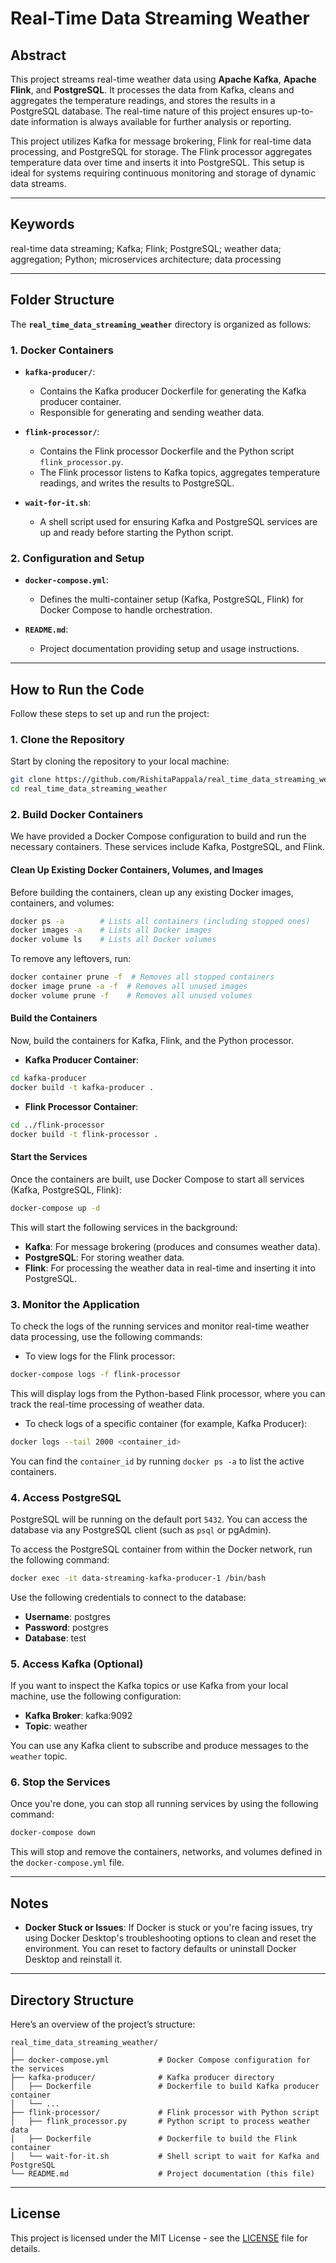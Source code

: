 
# Real-Time Data Streaming Weather

## Abstract
This project streams real-time weather data using **Apache Kafka**, **Apache Flink**, and **PostgreSQL**. It processes the data from Kafka, cleans and aggregates the temperature readings, and stores the results in a PostgreSQL database. The real-time nature of this project ensures up-to-date information is always available for further analysis or reporting.

This project utilizes Kafka for message brokering, Flink for real-time data processing, and PostgreSQL for storage. The Flink processor aggregates temperature data over time and inserts it into PostgreSQL. This setup is ideal for systems requiring continuous monitoring and storage of dynamic data streams.

---

## Keywords
real-time data streaming; Kafka; Flink; PostgreSQL; weather data; aggregation; Python; microservices architecture; data processing

---

## Folder Structure
The **`real_time_data_streaming_weather`** directory is organized as follows:

### 1. Docker Containers
- **`kafka-producer/`**:
  - Contains the Kafka producer Dockerfile for generating the Kafka producer container.
  - Responsible for generating and sending weather data.

- **`flink-processor/`**:
  - Contains the Flink processor Dockerfile and the Python script `flink_processor.py`.
  - The Flink processor listens to Kafka topics, aggregates temperature readings, and writes the results to PostgreSQL.

- **`wait-for-it.sh`**:
  - A shell script used for ensuring Kafka and PostgreSQL services are up and ready before starting the Python script.

### 2. Configuration and Setup
- **`docker-compose.yml`**:
  - Defines the multi-container setup (Kafka, PostgreSQL, Flink) for Docker Compose to handle orchestration.

- **`README.md`**:
  - Project documentation providing setup and usage instructions.

---

## How to Run the Code
Follow these steps to set up and run the project:

### 1. Clone the Repository
Start by cloning the repository to your local machine:

```bash
git clone https://github.com/RishitaPappala/real_time_data_streaming_weather.git
cd real_time_data_streaming_weather
```

### 2. Build Docker Containers
We have provided a Docker Compose configuration to build and run the necessary containers. These services include Kafka, PostgreSQL, and Flink.

#### Clean Up Existing Docker Containers, Volumes, and Images
Before building the containers, clean up any existing Docker images, containers, and volumes:

```bash
docker ps -a        # Lists all containers (including stopped ones)
docker images -a    # Lists all Docker images
docker volume ls    # Lists all Docker volumes
```

To remove any leftovers, run:

```bash
docker container prune -f  # Removes all stopped containers
docker image prune -a -f  # Removes all unused images
docker volume prune -f    # Removes all unused volumes
```

#### Build the Containers
Now, build the containers for Kafka, Flink, and the Python processor.

- **Kafka Producer Container**:

```bash
cd kafka-producer
docker build -t kafka-producer .
```

- **Flink Processor Container**:

```bash
cd ../flink-processor
docker build -t flink-processor .
```

#### Start the Services
Once the containers are built, use Docker Compose to start all services (Kafka, PostgreSQL, Flink):

```bash
docker-compose up -d
```

This will start the following services in the background:

- **Kafka**: For message brokering (produces and consumes weather data).
- **PostgreSQL**: For storing weather data.
- **Flink**: For processing the weather data in real-time and inserting it into PostgreSQL.

### 3. Monitor the Application
To check the logs of the running services and monitor real-time weather data processing, use the following commands:

- To view logs for the Flink processor:

```bash
docker-compose logs -f flink-processor
```

This will display logs from the Python-based Flink processor, where you can track the real-time processing of weather data.

- To check logs of a specific container (for example, Kafka Producer):

```bash
docker logs --tail 2000 <container_id>
```

You can find the `container_id` by running `docker ps -a` to list the active containers.

### 4. Access PostgreSQL
PostgreSQL will be running on the default port `5432`. You can access the database via any PostgreSQL client (such as `psql` or pgAdmin).

To access the PostgreSQL container from within the Docker network, run the following command:

```bash
docker exec -it data-streaming-kafka-producer-1 /bin/bash
```

Use the following credentials to connect to the database:

- **Username**: postgres
- **Password**: postgres
- **Database**: test

### 5. Access Kafka (Optional)
If you want to inspect the Kafka topics or use Kafka from your local machine, use the following configuration:

- **Kafka Broker**: kafka:9092
- **Topic**: weather

You can use any Kafka client to subscribe and produce messages to the `weather` topic.

### 6. Stop the Services
Once you're done, you can stop all running services by using the following command:

```bash
docker-compose down
```

This will stop and remove the containers, networks, and volumes defined in the `docker-compose.yml` file.

---

## Notes

- **Docker Stuck or Issues**: If Docker is stuck or you're facing issues, try using Docker Desktop's troubleshooting options to clean and reset the environment. You can reset to factory defaults or uninstall Docker Desktop and reinstall it.

---

## Directory Structure

Here’s an overview of the project’s structure:

```
real_time_data_streaming_weather/
│
├── docker-compose.yml           # Docker Compose configuration for the services
├── kafka-producer/              # Kafka producer directory
│   ├── Dockerfile               # Dockerfile to build Kafka producer container
│   └── ...
├── flink-processor/             # Flink processor with Python script
│   ├── flink_processor.py       # Python script to process weather data
│   ├── Dockerfile               # Dockerfile to build the Flink container
│   └── wait-for-it.sh           # Shell script to wait for Kafka and PostgreSQL
└── README.md                    # Project documentation (this file)
```

---

## License

This project is licensed under the MIT License - see the [LICENSE](LICENSE) file for details.

